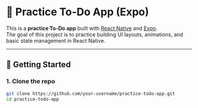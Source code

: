 # 📝 Practice To-Do App (Expo)

This is a **practice To-Do app** built with [React Native](https://reactnative.dev) and [Expo](https://expo.dev).  
The goal of this project is to practice building UI layouts, animations, and basic state management in React Native.

---

## 🚀 Getting Started

### 1. Clone the repo
```bash
git clone https://github.com/your-username/practice-todo-app.git
cd practice-todo-app
